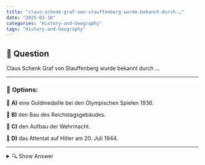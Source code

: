 ```yaml
---
title: "claus-schenk-graf-von-stauffenberg-wurde-bekannt-durch-…"
date: "2025-03-10"
categories: "History-and-Geography"
tags: "History-and-Geography"
---
```


## 📌 **Question**

Claus Schenk Graf von Stauffenberg wurde bekannt durch …



---

### 📝 **Options:**

🔘 **A)** eine Goldmedaille bei den Olympischen Spielen 1936.

🔘 **B)** den Bau des Reichstagsgebäudes.

🔘 **C)** den Aufbau der Wehrmacht.

🔘 **D)** das Attentat auf Hitler am 20. Juli 1944.

---

<details>
  <summary>🔍 Show Answer</summary>

  <p>
💡  <b>Correct Answer:</b>  d
  </p>
  <p>
    📖<b>Explanation:</b>
    Claus Schenk Graf von Stauffenberg war ein deutscher Offizier und prominentes Mitglied des Widerstands gegen Adolf Hitler während des Zweiten Weltkriegs. Er ist besonders bekannt für seine führende Rolle beim Attentat auf Hitler am 20. Juli 1944. Stauffenberg versuchte, Hitler zu töten, um das NS-Regime zu stürzen und eine demokratische Regierung zu etablieren. Obwohl das Attentat scheiterte und er kurz darauf hingerichtet wurde, gilt er als Symbol für den mutigen Widerstand innerhalb Deutschlands gegen die Nazi-Diktatur.
  </p>
</details>
